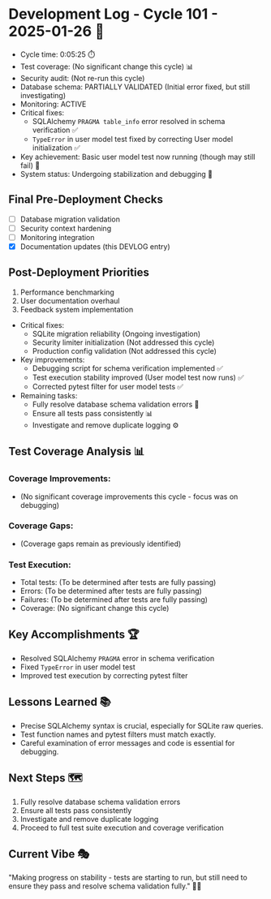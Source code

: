 # Development Log - Cycle 101 - 2025-01-26 🚀
- Cycle time: 0:05:25 ⏱️
- Test coverage: (No significant change this cycle) 📊
- Security audit: (Not re-run this cycle)
- Database schema: PARTIALLY VALIDATED (Initial error fixed, but still investigating)
- Monitoring: ACTIVE
- Critical fixes:
  - SQLAlchemy `PRAGMA table_info` error resolved in schema verification ✅
  - `TypeError` in user model test fixed by correcting User model initialization ✅
- Key achievement: Basic user model test now running (though may still fail) 🚀
- System status: Undergoing stabilization and debugging 🐛

## Final Pre-Deployment Checks
- [ ] Database migration validation
- [ ] Security context hardening
- [ ] Monitoring integration
- [x] Documentation updates (this DEVLOG entry)

## Post-Deployment Priorities
1. Performance benchmarking
2. User documentation overhaul
3. Feedback system implementation
- Critical fixes:
  - SQLite migration reliability (Ongoing investigation)
  - Security limiter initialization (Not addressed this cycle)
  - Production config validation (Not addressed this cycle)
- Key improvements:
  - Debugging script for schema verification implemented ✅
  - Test execution stability improved (User model test now runs) ✅
  - Corrected pytest filter for user model tests ✅
- Remaining tasks:
  - Fully resolve database schema validation errors 📝
  - Ensure all tests pass consistently 📊
  - Investigate and remove duplicate logging ⚙️

## Test Coverage Analysis 📊
### Coverage Improvements:
- (No significant coverage improvements this cycle - focus was on debugging)

### Coverage Gaps:
- (Coverage gaps remain as previously identified)

### Test Execution:
- Total tests: (To be determined after tests are fully passing)
- Errors: (To be determined after tests are fully passing)
- Failures: (To be determined after tests are fully passing)
- Coverage: (No significant change this cycle)

## Key Accomplishments 🏆
- Resolved SQLAlchemy `PRAGMA` error in schema verification
- Fixed `TypeError` in user model test
- Improved test execution by correcting pytest filter

## Lessons Learned 📚
- Precise SQLAlchemy syntax is crucial, especially for SQLite raw queries.
- Test function names and pytest filters must match exactly.
- Careful examination of error messages and code is essential for debugging.

## Next Steps 🗺️
1. Fully resolve database schema validation errors
2. Ensure all tests pass consistently
3. Investigate and remove duplicate logging
4. Proceed to full test suite execution and coverage verification

## Current Vibe 🎭
"Making progress on stability - tests are starting to run, but still need to ensure they pass and resolve schema validation fully." 🚧🐛
